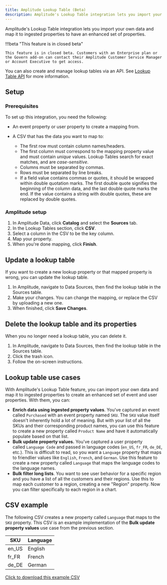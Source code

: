 ```yaml
---
title: Amplitude Lookup Table (Beta)
description: Amplitude's Lookup Table integration lets you import your own data and map it to ingested properties to have an enhanced set of properties.
---
```


Amplitude's Lookup Table integration lets you import your own data and map it to ingested properties to have an enhanced set of properties.

!!!beta "This feature is in closed beta"

    This feature is in closed beta. Customers with an Enterprise plan or the Govern add-on can contact their Amplitude Customer Service Manager or Account Executive to get access.

You can also create and manage lookup tables via an API. See [Lookup Table API](/analytics/apis/lookup-tables-api) for more information.

## Setup

### Prerequisites

To set up this integration, you need the following:

- An event property or user property to create a mapping from.
- A CSV that has the data you want to map to:
  
    - The first row must contain column names/headers.
    - The first column must correspond to the mapping property value and must contain *unique* values. Lookup Tables search for exact matches, and are *case-sensitive*.
    - Columns must be separated by commas.
    - Rows must be separated by line breaks.
    - If a field value contains commas or quotes, it should be wrapped within double quotation marks. The first double quote signifies the beginning of the column data, and the last double quote marks the end. If the value contains a string with double quotes, these are replaced by double quotes.

### Amplitude setup

1. In Amplitude Data, click **Catalog** and select the **Sources** tab.
2. In the Lookup Tables section, click **CSV**.
3. Select a column in the CSV to be the key column.
4. Map your property.
5. When you're done mapping, click **Finish**.

## Update a lookup table

If you want to create a new lookup property or that mapped property is wrong, you can update the lookup table.

1. In Amplitude, navigate to Data Sources, then find the lookup table in the Sources table.
2. Make your changes. You can change the mapping, or replace the CSV by uploading a new one.
3. When finished, click **Save Changes**.

## Delete the lookup table and its properties

When you no longer need a lookup table, you can delete it.

1. In Amplitude, navigate to Data Sources, then find the lookup table in the Sources table.
2. Click the trash icon.
3. Follow the on-screen instructions.

## Lookup table use cases

With Amplitude's Lookup Table feature, you can import your own data and map it to ingested properties to create an enhanced set of event and user properties. With them, you can:

- **Enrich data using ingested property values**. You've captured an event called `Purchased` with an event property named `SKU`. The `SKU` value itself doesn't inherently hold a lot of meaning. But with your list of all the SKUs and their corresponding product names, you can use this feature to create a new property called `Product Name` and have it automatically populate based on that list.
- **Bulk update property values.** You've captured a user property called `Language Code` and passed in language codes (`en_US`, `fr_FR`, `de_DE`, etc.). This is difficult to read, so you want a `Language` property that maps to friendlier values like `English`, `French`, and `German`. Use this feature to create a new property called `Language` that maps the language codes to the language names.
- **Bulk filter long lists**. You want to see user behavior for a specific region and you have a list of all the customers and their regions. Use this to map each customer to a region, creating a new "Region" property. Now you can filter specifically to each region in a chart.

## CSV example

The following CSV creates a new property called `Language` that maps to the `SKU` property. This CSV is an example implementation of the **Bulk update property values** use case from the previous section.

| SKU   | Language |
| ----- | -------- |
| en_US | English  |
| fr_FR | French   |
| de_DE | German   |

[Click to download this example CSV](../../assets/csv/lookup-table-example.csv)
